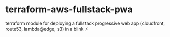 # terraform-aws-fullstack-pwa
terraform module for deploying a fullstack progressive web app (cloudfront, route53, lambda@edge, s3) in a blink ⚡️
